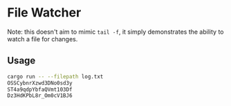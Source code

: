# File Watcher

Note: this doesn't aim to mimic `tail -f`, it simply demonstrates the ability to watch a file for changes.

## Usage

```bash
cargo run -- --filepath log.txt
OSSCybnrXzwd3DNo0sd3y
ST4a9qdpYbfaQVmt103Df
Dz3HdKPbL8r_Om0cV1BJ6
```